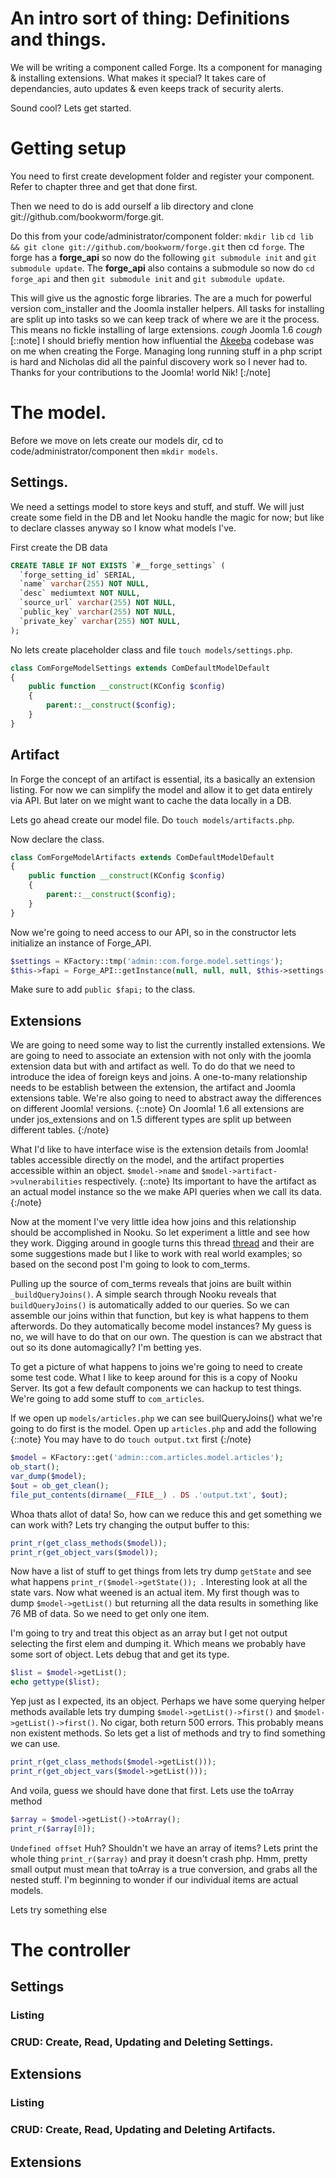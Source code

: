 # An intro sort of thing: Definitions and things.

We will be writing a component called Forge. Its a component for managing & installing extensions. What makes it special? It
takes care of dependancies, auto updates & even keeps track of security alerts. 

Sound cool? Lets get started. 

# Getting setup   

You need to first create development folder and register your component. Refer to chapter three and get that done first.

Then we need to do is add ourself a lib directory and clone git://github.com/bookworm/forge.git. 

Do this from your code/administrator/component folder: `mkdir lib` `cd lib && git clone git://github.com/bookworm/forge.git`
then cd `forge`. The forge has a __forge_api__ so now do the following `git submodule init` and `git submodule update`. The
__forge_api__ also contains a submodule so now do `cd forge_api` and then `git submodule init` and `git submodule update`.

This will give us the agnostic forge libraries. The are a much for powerful version com_installer and the Joomla installer
helpers. All tasks for installing are split up into tasks so we can keep track of where we are it the process. This means no
fickle installing of large extensions. *cough* Joomla 1.6 *cough* [::note] I should briefly mention how influential the
[Akeeba](https://www.akeebabackup.com) codebase was on me when creating the Forge. Managing long running stuff in a php
script is hard and Nicholas did all the painful discovery work so I never had to. Thanks for your contributions to the
Joomla! world Nik! [:/note]  


# The model.     

Before we move on lets create our models dir, cd to code/administrator/component then `mkdir models`.     

## Settings.

We need a settings model to store keys and stuff, and stuff. We will just create some field in the DB and let Nooku handle
the magic for now; but like to declare classes anyway so I know what models I've.

First create the DB data 

```sql
CREATE TABLE IF NOT EXISTS `#__forge_settings` (     
  `forge_setting_id` SERIAL,
  `name` varchar(255) NOT NULL,
  `desc` mediumtext NOT NULL,
  `source_url` varchar(255) NOT NULL,
  `public_key` varchar(255) NOT NULL,
  `private_key` varchar(255) NOT NULL,
);
```  

No lets create placeholder class and file `touch models/settings.php`.

```php
class ComForgeModelSettings extends ComDefaultModelDefault
{
	public function __construct(KConfig $config)
	{
		parent::__construct($config);
	} 
} 
```

## Artifact

In Forge the concept of an artifact is essential, its a basically an extension listing. For now we can simplify the model and
allow it to get data entirely via API. But later on we might want to cache the data locally in a DB.   

Lets go ahead create our model file. Do `touch models/artifacts.php`.

Now declare the class.

```php
class ComForgeModelArtifacts extends ComDefaultModelDefault
{
	public function __construct(KConfig $config)
	{
		parent::__construct($config);
	} 
}
```

Now we're going to need access to our API, so in the constructor lets initialize an instance of Forge_API.
          
```php    
$settings = KFactory::tmp('admin::com.forge.model.settings');
$this->fapi = Forge_API::getInstance(null, null, null, $this->settings->getItems());
```   

Make sure to add `public $fapi;` to the class.  

## Extensions   

We are going to need some way to list the currently installed extensions. We are going to need to associate an extension
with not only with the joomla extension data but with and artifact as well. To do do that we need to introduce the idea of
foreign keys and joins. A one-to-many relationship needs to be establish between the extension, the artifact and Joomla
extensions table. We're also going to need to abstract away the differences on different Joomla! versions. {::note} On
Joomla! 1.6 all extensions are under jos_extensions and on 1.5 different types are split up between different tables.
{:/note}

What I'd like to have interface wise is the extension details from Joomla! tables accessible directly on the model, and the
artifact properties accessible within an object. `$model->name` and `$model->artifact->vulnerabilities` respectively.
{::note} Its important to have the artifact as an actual model instance so the we make API queries when we call its data.
{:/note} 

Now at the moment I've very little idea how joins and this relationship should be accomplished in Nooku. So let experiment a
little and see how they work. Digging around in google turns this thread
[thread](http://groups.google.com/group/nooku-framework/browse_thread/thread/e236e38d7e04071a) and their are some
suggestions made but I like to work with real world examples; so based on the second post I'm going to look to com_terms.

Pulling up the source of com_terms reveals that joins are built within `_buildQueryJoins()`. A simple search through Nooku
reveals that `buildQueryJoins()` is automatically added to our queries. So we can assemble our joins within that function,
but key is what happens to them afterwords. Do they automatically become model instances? My guess is no, we will have to do
that on our own. The question is can we abstract that out so its done automagically? I'm betting yes.

To get a picture of what happens to joins we're going to need to create some test code. What I like to keep around for this
is a copy of Nooku Server. Its got a few default components we can hackup to test things. We're going to add some stuff to
`com_articles`.  

If we open up `models/articles.php` we can see builQueryJoins() what we're going to do first is the model. Open up `articles.php` and add the following {::note} You may have to do `touch output.txt` first {:/note}

```php
$model = KFactory::get('admin::com.articles.model.articles');  
ob_start();
var_dump($model);
$out = ob_get_clean();     
file_put_contents(dirname(__FILE__) . DS .'output.txt', $out);
```  
Whoa thats allot of data! So, how can we reduce this and get something we can work with? Lets try changing the output
buffer to this:

```php
print_r(get_class_methods($model));       
print_r(get_object_vars($model));
``` 

Now have a list of stuff to get things from lets try dump `getState` and see what happens `print_r($model->getState()); `.
Interesting look at all the state vars. Now what weened is an actual item. My first though was to dump `$model->getList()`
but returning all the data results in something like 76 MB of data. So we need to get only one item. 

I'm going to try and treat this object as an array but I get not output selecting the first elem and dumping it. Which means
we probably have some sort of object. Lets debug that and get its type.

```php
$list = $model->getList();
echo gettype($list);
``` 

Yep just as I expected, its an object. Perhaps we have some querying helper methods available lets try dumping
`$model->getList()->first()` and `$model->getList()->first()`. No cigar, both return 500 errors. This probably means non
existent methods. So lets get a list of methods and try to find something we can use.

```php
print_r(get_class_methods($model->getList()));       
print_r(get_object_vars($model->getList()));
```

And voila, guess we should have done that first. Lets use the toArray method 

```php
$array = $model->getList()->toArray();  
print_r($array[0]);
```

`Undefined offset` Huh? Shouldn't we have an array of items? Lets print the whole thing `print_r($array)` and pray it
doesn't crash php. Hmm, pretty small output must mean that toArray is a true conversion, and grabs all the nested stuff. I'm
beginning to wonder if our individual items are actual models. 

Lets try something else
             
# The controller

## Settings

### Listing

### CRUD: Create, Read, Updating and Deleting Settings. 

## Extensions   

### Listing

### CRUD: Create, Read, Updating and Deleting Artifacts. 

## Extensions
